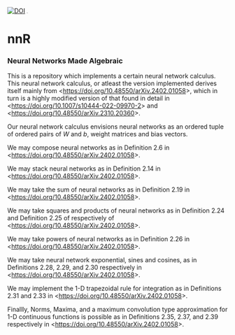[![DOI](https://zenodo.org/badge/752787458.svg)](https://zenodo.org/badge/latestdoi/752787458)
<img src="images/hex-nnR-4-01.png" alt="image_alt_text" width="1in" height="1.27in">


# nnR

### Neural Networks Made Algebraic

This is a repository which implements a certain neural network calculus.
This neural network calculus, or atleast the version implemented derives itself mainly from \<<https://doi.org/10.48550/arXiv.2402.01058>\>, which in turn is a highly modified version of that found in detail in \<<https://doi.org/10.1007/s10444-022-09970-2>\> and \<<https://doi.org/10.48550/arXiv.2310.20360>\>.

Our neural network calculus envisions neural networks as an ordered tuple of ordered pairs of $W$ and $b$, weight matrices and bias vectors.

We may compose neural networks as in Definition 2.6 in \<<https://doi.org/10.48550/arXiv.2402.01058>\>.

We may stack neural networks as in Definition 2.14 in \<<https://doi.org/10.48550/arXiv.2402.01058>\>.

We may take the sum of neural networks as in Definition 2.19 in \<<https://doi.org/10.48550/arXiv.2402.01058>\>.

We may take squares and products of neural networks as in Definition 2.24 and Definition 2.25 of respectively of \<<https://doi.org/10.48550/arXiv.2402.01058>\>.

We may take powers of neural networks as in Definition 2.26 in \<<https://doi.org/10.48550/arXiv.2402.01058>\>.

We may take neural network exponential, sines and cosines, as in Definitions 2.28, 2.29, and 2.30 respectively in \<<https://doi.org/10.48550/arXiv.2402.01058>\>.

We may implement the 1-D trapezoidal rule for integration as in Definitions 2.31 and 2.33 in \<<https://doi.org/10.48550/arXiv.2402.01058>\>.

Finallly, Norms, Maxima, and a maximum convolution type approximation for 1-D continuous functions is possible as in Definitions 2.35, 2.37, and 2.39 respectively in \<<https://doi.org/10.48550/arXiv.2402.01058>\>.
